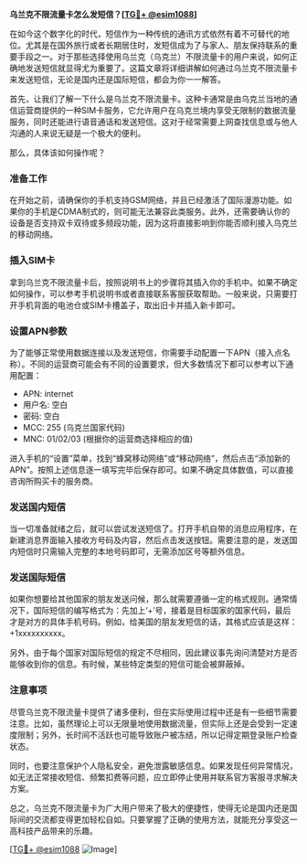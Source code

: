 **乌兰克不限流量卡怎么发短信？[[TG💪+ @esim1088](https://t.me/s/esim1088)]**

在如今这个数字化的时代，短信作为一种传统的通讯方式依然有着不可替代的地位。尤其是在国外旅行或者长期居住时，发短信成为了与家人、朋友保持联系的重要手段之一。对于那些选择使用乌兰克（乌克兰）不限流量卡的用户来说，如何正确地发送短信就显得尤为重要了。这篇文章将详细讲解如何通过乌兰克不限流量卡来发送短信，无论是国内还是国际短信，都会为你一一解答。

首先，让我们了解一下什么是乌兰克不限流量卡。这种卡通常是由乌克兰当地的通信运营商提供的一种SIM卡服务，它允许用户在乌克兰境内享受无限制的数据流量服务，同时还能进行语音通话和发送短信。这对于经常需要上网查找信息或与他人沟通的人来说无疑是一个极大的便利。

那么，具体该如何操作呢？

### 准备工作

在开始之前，请确保你的手机支持GSM网络，并且已经激活了国际漫游功能。如果你的手机是CDMA制式的，则可能无法兼容此类服务。此外，还需要确认你的设备是否支持双卡双待或多频段功能，因为这将直接影响到你能否顺利接入乌克兰的移动网络。

### 插入SIM卡

拿到乌兰克不限流量卡后，按照说明书上的步骤将其插入你的手机中。如果不确定如何操作，可以参考手机说明书或者直接联系客服获取帮助。一般来说，只需要打开手机背面的电池仓或SIM卡槽盖子，取出旧卡并插入新卡即可。

### 设置APN参数

为了能够正常使用数据连接以及发送短信，你需要手动配置一下APN（接入点名称）。不同的运营商可能会有不同的设置要求，但大多数情况下都可以参考以下通用配置：

- APN: internet
- 用户名: 空白
- 密码: 空白
- MCC: 255 (乌克兰国家代码)
- MNC: 01/02/03 (根据你的运营商选择相应的值)

进入手机的“设置”菜单，找到“蜂窝移动网络”或“移动网络”，然后点击“添加新的APN”。按照上述信息逐一填写完毕后保存即可。如果不确定具体数值，可以直接咨询所购买卡的服务商。

### 发送国内短信

当一切准备就绪之后，就可以尝试发送短信了。打开手机自带的消息应用程序，在新建消息界面输入接收方号码及内容，然后点击发送按钮。需要注意的是，发送国内短信时只需输入完整的本地号码即可，无需添加区号等额外信息。

### 发送国际短信

如果你想要给其他国家的朋友发送问候，那么就需要遵循一定的格式规则。通常情况下，国际短信的编写格式为：先加上‘+’号，接着是目标国家的国家代码，最后才是对方的具体手机号码。例如，给美国的朋友发短信的话，其格式应该是这样：+1xxxxxxxxxx。

另外，由于每个国家对国际短信的规定不尽相同，因此建议事先询问清楚对方是否能够收到你的信息。有时候，某些特定类型的短信可能会被屏蔽掉。

### 注意事项

尽管乌兰克不限流量卡提供了诸多便利，但在实际使用过程中还是有一些细节需要注意。比如，虽然理论上可以无限量地使用数据流量，但实际上还是会受到一定速度限制；另外，长时间不活跃也可能导致账户被冻结，所以记得定期登录账户检查状态。

同时，也要注意保护个人隐私安全，避免泄露敏感信息。如果发现任何异常情况，如无法正常接收短信、频繁扣费等问题，应立即停止使用并联系官方客服寻求解决方案。

总之，乌兰克不限流量卡为广大用户带来了极大的便捷性，使得无论是国内还是国际间的交流都变得更加轻松自如。只要掌握了正确的使用方法，就能充分享受这一高科技产品带来的乐趣。

[[TG💪+ @esim1088](https://t.me/s/esim1088) ![Image](https://i.postimg.cc/4NQfJmqS/Snipaste-2025-05-13-00-14-12.png)]